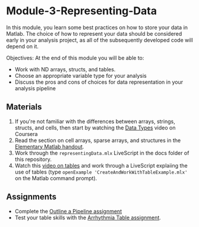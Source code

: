 # Module-3-Representing-Data
In this module, you learn some best practices on how to store your data in Matlab.  The choice of how to represent your data should be considered early in your analysis project, as all of the subsequently developed code will depend on it. 

Objectives:
At the end of this module you will be able to:

* Work with  ND arrays, structs, and tables.
* Choose an appropriate variable type for your analysis
* Discuss the pros and cons of choices for data representation in your analysis pipeline

## Materials

1. If you're not familiar with the differences between arrays, strings, structs, and cells, then start by watching the [Data Types](https://www.coursera.org/learn/matlab/home/week/8) video on Coursera 
2. Read the section on cell arrays, sparse arrays, and structures in the [Elementary Matlab handout](.docs/ElementaryMatlab.pdf).
3. Work through the `representingData.mlx` LiveScript in the docs folder of this repository.
4. Watch this [video on tables](https://www.mathworks.com/videos/introducing-tables-and-categorical-arrays-79924.html?s_tid=srchtitle_tables%20_2) and work through a LiveScript explaiing the use of tables (type `openExample 'CreateAndWorkWithTableExample.mlx'` on the Matlab command prompt).
 
 ## Assignments
 * Complete the [Outline a Pipeline assignment](./docs/pipeline.md)
 * Test your table skills with the [Arrhythmia Table assignment](./docs/arrhytmia.md).
 

